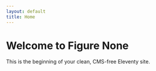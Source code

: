 ```yaml
---
layout: default
title: Home
---
```


# Welcome to Figure None

This is the beginning of your clean, CMS-free Eleventy site.